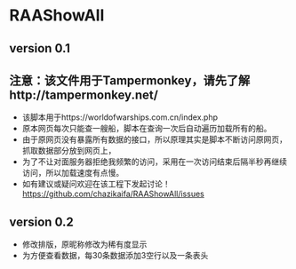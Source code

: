 # RAAShowAll

## version 0.1

## 注意：该文件用于Tampermonkey，请先了解http://tampermonkey.net/

 * 该脚本用于https://worldofwarships.com.cn/index.php 
 * 原本网页每次只能查一艘船，脚本在查询一次后自动遍历加载所有的船。
 * 由于原网页没有暴露所有数据的接口，所以原理其实是脚本不断访问原网页，抓取数据部分放到网页上，
 * 为了不让对面服务器拒绝我频繁的访问，采用在一次访问结束后隔半秒再继续访问，所以加载速度有点慢。
 * 如有建议或疑问欢迎在该工程下发起讨论！https://github.com/chazikaifa/RAAShowAll/issues
  
## version 0.2 

 * 修改排版，原昵称修改为稀有度显示
 * 为方便查看数据，每30条数据添加3空行以及一条表头

